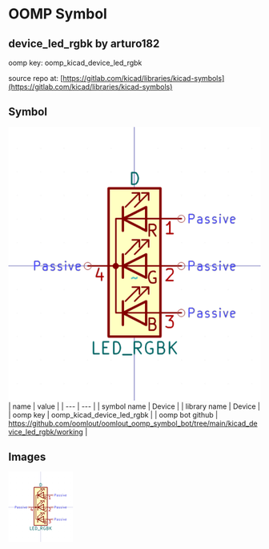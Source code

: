 # OOMP Symbol  
## device_led_rgbk  by arturo182  
  
oomp key: oomp_kicad_device_led_rgbk  
  
source repo at: [https://gitlab.com/kicad/libraries/kicad-symbols](https://gitlab.com/kicad/libraries/kicad-symbols)  
## Symbol  
  
[![working.png](working_600.png)](working.png)  
| name | value | 
| --- | --- | 
| symbol name | Device | 
| library name | Device | 
| oomp key | oomp_kicad_device_led_rgbk | 
| oomp bot github | https://github.com/oomlout/oomlout_oomp_symbol_bot/tree/main/kicad_device_led_rgbk/working | 
## Images  
  
[![working.png](working_140.png)](working.png)  
